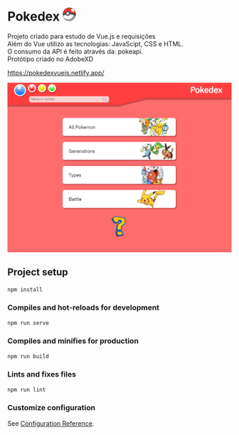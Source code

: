 # Pokedex <img src="./src/assets/pokebola.png" width="30" height="30">

Projeto criado para estudo de Vue.js e requisições<br>
Além do Vue utilizo as tecnologias: JavaScipt, CSS e HTML.<br>
O consumo da API é feito através da: pokeapi.<br>
Protótipo criado no AdobeXD <br>

https://pokedexvuejs.netlify.app/

<img src="./src/assets/pokedex.png" width="600">

## Project setup

```
npm install
```

### Compiles and hot-reloads for development

```
npm run serve
```

### Compiles and minifies for production

```
npm run build
```

### Lints and fixes files

```
npm run lint
```

### Customize configuration

See [Configuration Reference](https://cli.vuejs.org/config/).
